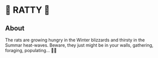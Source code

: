 # :rat: RATTY :cheese:
## About
The rats are growing hungry in the Winter blizzards and thirsty in the Summar heat-waves. Beware, they just might be in your walls, gathering, foraging, populating... :cheese::rat:
